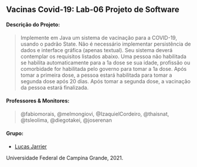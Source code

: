## Vacinas Covid-19: Lab-06 Projeto de Software

#### Descrição do Projeto:
> Implemente em Java um sistema de vacinação para a COVID-19, usando o padrão State. Não é necessário implementar persistência de dados e interface gráfica (apenas textual). Seu sistema deverá contemplar os requisitos listados abaixo.
> Uma pessoa não habilitada se habilita automaticamente para a 1a dose se sua idade, profissão ou comorbidade for habilitada pelo governo para tomar a 1a dose.
> Após tomar a primeira dose, a pessoa estará habilitada para tomar a segunda dose após 20 dias.
> Após tomar a segunda dose, a vacinação da pessoa estará finalizada.

#### Professores & Monitores:
> @fabiomorais, @melmongiovi, @IzaquielCordeiro, @thaisnat, @tsleolima, @diegotakei, @joserenan


#### Grupo:
* [Lucas Jarrier](https://github.com/lucasjarrier)

Universidade Federal de Campina Grande, 2021.
